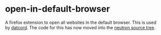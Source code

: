 # open-in-default-browser
A firefox extension to open all websites in the default browser. This is used by [datcord](https://github.com/gamingdoom/datcord). The code for this has now moved into the [neutron source tree](https://github.com/gamingdoom/neutron/tree/main/src/open-in-default-browser). 
